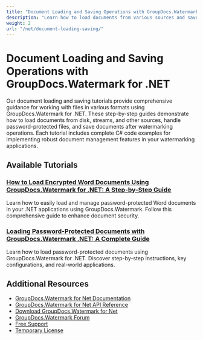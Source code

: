 ```yaml
---
title: "Document Loading and Saving Operations with GroupDocs.Watermark for .NET"
description: "Learn how to load documents from various sources and save watermarked files using GroupDocs.Watermark for .NET."
weight: 2
url: "/net/document-loading-saving/"
---
```


# Document Loading and Saving Operations with GroupDocs.Watermark for .NET

Our document loading and saving tutorials provide comprehensive guidance for working with files in various formats using GroupDocs.Watermark for .NET. These step-by-step guides demonstrate how to load documents from disk, streams, and other sources, handle password-protected files, and save documents after watermarking operations. Each tutorial includes complete C# code examples for implementing robust document management features in your watermarking applications.

## Available Tutorials

### [How to Load Encrypted Word Documents Using GroupDocs.Watermark for .NET&#58; A Step-by-Step Guide](./groupdocs-watermark-load-encrypted-word-docs-net/)
Learn how to easily load and manage password-protected Word documents in your .NET applications using GroupDocs.Watermark. Follow this comprehensive guide to enhance document security.

### [Loading Password-Protected Documents with GroupDocs.Watermark .NET&#58; A Complete Guide](./load-password-protected-docs-groupdocs-watermark-net/)
Learn how to load password-protected documents using GroupDocs.Watermark for .NET. Discover step-by-step instructions, key configurations, and real-world applications.

## Additional Resources

- [GroupDocs.Watermark for Net Documentation](https://docs.groupdocs.com/watermark/net/)
- [GroupDocs.Watermark for Net API Reference](https://reference.groupdocs.com/watermark/net/)
- [Download GroupDocs.Watermark for Net](https://releases.groupdocs.com/watermark/net/)
- [GroupDocs.Watermark Forum](https://forum.groupdocs.com/c/watermark)
- [Free Support](https://forum.groupdocs.com/)
- [Temporary License](https://purchase.groupdocs.com/temporary-license/)
